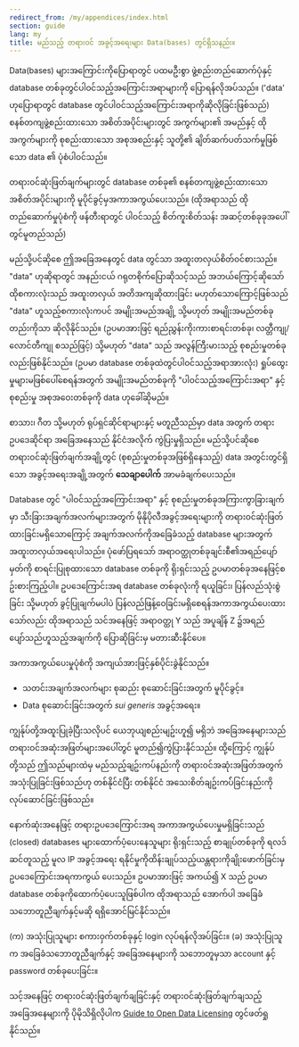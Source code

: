 ```yaml
---
redirect_from: /my/appendices/index.html
section: guide
lang: my
title: မည်သည့် တရားဝင် အခွင့်အရေးများ Data(bases) တွင်ရှိသနည်း။
---
```


Data(bases) များအကြောင်းကိုပြောရာတွင် ပထမဦးစွာ ဖွဲ့စည်းတည်ဆောက်ပုံနှင့် database တစ်ခုတွင်ပါဝင်သည့်အကြောင်းအရာများကို ပြောရန်လိုအပ်သည်။ ('data' ဟုပြောရာတွင် database တွင်ပါဝင်သည့်အကြောင်းအရာကိုဆိုလိုခြင်းဖြစ်သည်) စနစ်တကျဖွဲ့စည်းထားသော အစိတ်အပိုင်းများတွင် အကွက်များ၏ အမည်နှင့် ထိုအကွက်များကို စုစည်းထားသော အစုအစည်းနှင့် သူတို့၏ ချိတ်ဆက်ပတ်သက်မှုဖြစ်သော data ၏ ပုံစံပါဝင်သည်။

တရားဝင်ဆုံးဖြတ်ချက်များတွင် database တစ်ခု၏ စနစ်တကျဖွဲ့စည်းထားသော အစိတ်အပိုင်းများကို မူပိုင်ခွင့်မှအကာအကွယ်ပေးသည်။ (ထိုအရာသည် ထိုတည်ဆောက်မှုပုံစံကို ဖန်တီးရာတွင် ပါဝင်သည့် စိတ်ကူးစိတ်သန်း အဆင့်တစ်ခုခုအပေါ်တွင်မူတည်သည်)

မည်သို့ပင်ဆိုစေ ဤအခြေအနေတွင် data တွင်သာ အထူးတလှယ်စိတ်ဝင်စားသည်။ "data" ဟုဆိုရာတွင် အနည်းငယ် ဂရုတစိုက်ပြောဆိုသင့်သည် အဘယ်ကြောင့်ဆိုသော် ထိုစကားလုံးသည် အထူးတလှယ် အတိအကျဆိုထားခြင်း မဟုတ်သောကြောင့်ဖြစ်သည် "data" ဟူသည့်စကားလုံးကပင် အမျိုးအမည်အချို့ သို့မဟုတ် အမျိုးအမည်တစ်ခုတည်းကိုသာ ဆိုလိုနိုင်သည်။ (ဥပမာအားဖြင့် ရည်ညွှန်းကိုးကားစာရင်းတစ်ခု၊ လတ္တီကျု/လောင်တီကျု စသည်ဖြင့်) သို့မဟုတ် "data" သည် အလွန်ကြီးမားသည့် စုစည်းမှုတစ်ခုလည်းဖြစ်နိုင်သည်။ (ဥပမာ database တစ်ခုထဲတွင်ပါဝင်သည့်အရာအားလုံး) ရှုပ်ထွေးမှုများမဖြစ်ပေါ်စေရန်အတွက် အမျိုးအမည်တစ်ခုကို "ပါဝင်သည့်အကြောင်းအရာ" နှင့် စုစည်းမှု အစုအဝေးတစ်ခုကို data ဟုခေါ်ဆိုမည်။

စာသား၊ ဂီတ သို့မဟုတ် ရုပ်ရှင်ဆိုင်ရာများနှင့် မတူညီသည်မှာ data အတွက် တရားဥပဒေဆိုင်ရာ အခြေအနေသည် နိုင်ငံအလိုက် ကွဲပြးမှုရှိသည်။ မည်သို့ပင်ဆိုစေ တရားဝင်ဆုံးဖြတ်ချက်အချို့တွင် (စုစည်းမှုတစ်ခုအဖြစ်ရှိနေသည့်) data အတွင်းတွင်ရှိသော အခွင့်အရေးအချို့အတွက် **သေချာပေါက်** အာမခံချက်ပေးသည်။

Database တွင် "ပါဝင်သည့်အကြောင်းအရာ" နှင့် စုစည်းမှုတစ်ခုအကြားကွာခြားချက်မှာ သီးခြားအချက်အလက်များအတွက် မိုနိုပိုလီအခွင့်အရေးများကို တရားဝင်ဆုံးဖြတ်ထားခြင်းမရှိသောကြောင့် အချက်အလက်ကိုအခြေခံသည့် database များအတွက် အထူးတလှယ်အရေးပါသည်။ ပုံဖော်ပြရသော် အရာဝတ္ထုတစ်ခုချင်းစီ၏အရည်ပျော်မှတ်ကို စာရင်းပြုစုထားသော database တစ်ခုကို ရိုးရှင်းသည့် ဥပမာတစ်ခုအနေဖြင့်စဥ်းစားကြည့်ပါ။ ဥပဒေကြောင်းအရ database တစ်ခုလုံးကို ရယူခြင်း၊  ပြန်လည်သုံးစွဲခြင်း သို့မဟုတ် ခွင့်ပြုချက်မပါပဲ ပြန်လည်ဖြန့်ဝေခြင်းမရှိစေရန်အကာအကွယ်ပေးထားသော်လည်း ထိုအရာသည် သင်အနေဖြင့် အရာဝတ္ထု Y သည် အပူချိန် Z ၌အရည်ပျော်သည်ဟူသည့်အချက်ကို ပြောဆိုခြင်းမှ မတားဆီးနိုင်ပေ။

အကာအကွယ်ပေးမှုပုံစံကို အကျယ်အားဖြင့်နှစ်ပိုင်းခွဲနိုင်သည်။

- သတင်းအချက်အလက်များ စုဆည်း စုဆောင်းခြင်းအတွက် မူပိုင်ခွင့်။
- Data စုဆောင်းခြင်းအတွက် *sui generis* အခွင့်အရေး။

ကျွန်ုပ်တို့အထူးပြုခဲ့ပြီးသလိုပင် ယေဘုယျစည်းမျဥ်းဟူ၍ မရှိဘဲ အခြေအနေများသည် တရားဝင်အဆုံးအဖြတ်များအပေါ်တွင် မူတည်၍ကွဲပြားနိုင်သည်။ ထို့ကြောင့် ကျွန်ုပ်တို့သည် ဤသည်များထဲမှ မည်သည့်ချဥ်းကပ်နည်းကို တရားဝင်အဆုံးအဖြတ်အတွက် အသုံးပြုခြင်းဖြစ်သည်ဟု တစ်နိုင်ငံပြီး တစ်နိုင်ငံ အသေးစိတ်ချဥ်းကပ််ခြင်းနည်းကိုလုပ်ဆောင်ခြင်းဖြစ်သည်။

နောက်ဆုံးအနေဖြင့် တရားဥပဒေကြောင်းအရ အကာအကွယ်ပေးမှုမရှိခြင်းသည် (closed) databases များထောက်ပံ့ပေးနေသူများ ရိုးရှင်းသည့် စာချုပ်တစ်ခုကို ရလဒ်ဆင်တူသည့် မူလ IP အခွင့်အရေး ရနိုင်မှုကိုထိန်းချုပ်သည့်ယန္တရားကိုချိုးဖောက်ခြင်းမှ ဥပဒေကြောင်းအရကာကွယ် ပေးသည်။ ဥပမာအားဖြင့် အကယ်၍ X သည် ဥပမာ database တစ်ခုကိုထောက်ပံ့ပေးသူဖြစ်ပါက ထိုအရာသည် အောက်ပါ အခြေခံသဘောတူညီချက်နှင့်မဆို ရရှိအောင်မြင်နိုင်သည်။

(က) အသုံးပြုသူများ စကားဝှက်တစ်ခုနှင့် login လုပ်ရန်လိုအပ်ခြင်း။
(ခ) အသုံးပြုသူက အခြေခံသဘောတူညီချက်နှင့် အခြေအနေများကို သဘောတူမှသာ account နှင့် password တစ်ခုပေးခြင်း။

သင့်အနေဖြင့် တရားဝင်ဆုံးဖြတ်ချက်ချခြင်းနှင့် တရားဝင်ဆုံးဖြတ်ချက်ချသည့် အခြေအနေများကို ပိုမိုသိရှိလိုပါက [Guide to Open Data Licensing](http://opendefinition.org/guide/data/) တွင်ဖတ်ရှုနိုင်သည်။
